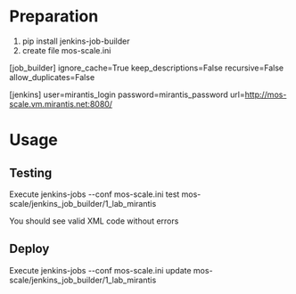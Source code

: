 Preparation
===========

1. pip install jenkins-job-builder
2. create file mos-scale.ini


[job_builder]
ignore_cache=True
keep_descriptions=False
recursive=False
allow_duplicates=False

[jenkins]
user=mirantis_login
password=mirantis_password
url=http://mos-scale.vm.mirantis.net:8080/



Usage
=====

Testing
-------
Execute
jenkins-jobs --conf mos-scale.ini test mos-scale/jenkins_job_builder/1_lab_mirantis

You should see valid XML code without errors

Deploy
------
Execute
jenkins-jobs --conf mos-scale.ini update mos-scale/jenkins_job_builder/1_lab_mirantis
